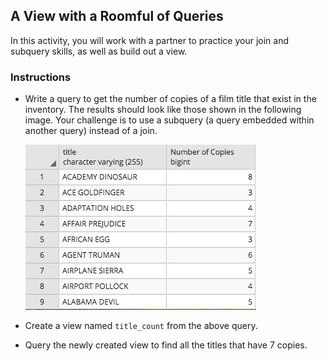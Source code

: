 ## A View with a Roomful of Queries

In this activity, you will work with a partner to practice your join and subquery skills, as well as build out a view.

### Instructions

- Write a query to get the number of copies of a film title that exist in the inventory. The results should look like those shown in the following image. Your challenge is to use a subquery (a query embedded within another query) instead of a join.

  ![Subquery](Images/subquery.png)

- Create a view named `title_count` from the above query.

- Query the newly created view to find all the titles that have 7 copies.
